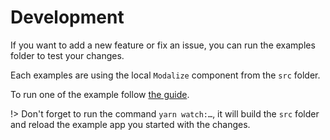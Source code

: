 # Development

If you want to add a new feature or fix an issue, you can run the examples folder to test your changes.

Each examples are using the local `Modalize` component from the `src` folder.

To run one of the example follow [the guide](/EXAMPLES).

!> Don't forget to run the command `yarn watch:…`, it will build the `src` folder and reload the example app you started with the changes.

